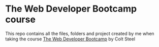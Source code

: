 # The Web Developer Bootcamp course
This repo contains all the files, folders and project created by me when taking the course [The Web Developer Bootcamp](https://www.udemy.com/course/the-web-developer-bootcamp/) by Colt Steel 